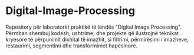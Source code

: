 # Digital-Image-Processing
Repository për laboratorët praktikë të lëndës "Digital Image Processing". Përmban shembuj kodesh, ushtrime, dhe projekte që ilustrojnë teknikat kryesore të përpunimit dixhital të imazhit, si filtrimi, përmirësimi i imazheve, restaurimi, segmentimi dhe transformimet hapësinore.
